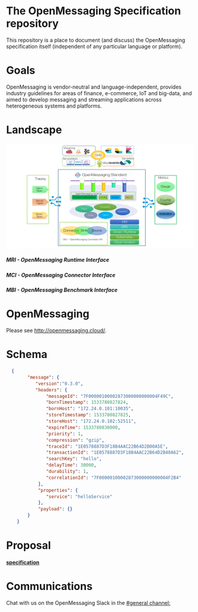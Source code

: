 # The OpenMessaging Specification repository

This repository is a place to document (and discuss) the OpenMessaging specification itself (independent of any particular language or platform).

# Goals
OpenMessaging is vendor-neutral and language-independent, provides industry guidelines for areas of finance, e-commerce, IoT and big-data, and aimed to develop messaging and streaming applications across heterogeneous systems and platforms.

# Landscape
![landscape](assets/images/landscape-0.2.0-alpha.png)
##### MRI - OpenMessaging Runtime Interface
##### MCI - OpenMessaging Connector Interface
##### MBI - OpenMessaging Benchmark Interface

# OpenMessaging
Please see http://openmessaging.cloud/.

# Schema
```json
  {
        "message": {
           "version":"0.3.0",
           "headers": {
               "messageId": "7F00000100002873000000000004F49C",
               "bornTimestamp": 1533780827824,
               "bornHost": "172.24.0.101:10035",
               "storeTimestamp": 1533780827825,
               "storeHost": "172.24.0.102:52511",
               "expireTime": 1533780830000,
               "priority": 1,
               "compression": "gzip",
               "traceId": "1E0578887D3F18B4AAC22B64D2B00A5E",
               "transactionId": "1E0578887D3F18B4AAC22B64D2B40A62",
               "searchKey": "hello",
               "delayTime": 30000,
               "durability": 1,
               "correlationId": "7F00000100002873000000000004F2B4"
            },
            "properties": {
               "service": "helloService"
            },
            "payload": {}
        }
    }
```



# Proposal
#### [specification](specification-schema.md)


# Communications
Chat with us on the OpenMessaging Slack in the [#general channel:](https://openmessaging.herokuapp.com/) 
